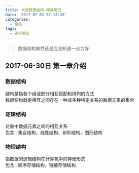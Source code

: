 ```yaml
---
title: 大话数据结构-阅读笔记
date: '2017-07-03 07:13:49'
categories:
  - 全栈
tags: 
  - 读书笔记
---
```


> 数据结构果然还是应该知道一点为好

## 2017-06-30日 第一章介绍

### 数据结构

结构是指各个组成部分相互搭配和排列的方式                 
数据结构就是相互之间存在一种或多种特定关系的数据元素的集合

### 逻辑结构

对象中数据元素之间的相互关系        
包含 : 集合结构，线性结构，树形结构，图形结构

### 物理结构

指数据的逻辑结构在计算机中的存储形式        
包含 : 顺序存储结构，链接存储结构

<!--more-->